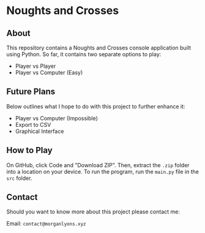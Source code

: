 # Noughts and Crosses

## About
This repository contains a Noughts and Crosses console application built using Python. So far, it contains two separate options to play:
- Player vs Player
- Player vs Computer (Easy)

## Future Plans
Below outlines what I hope to do with this project to further enhance it:

- Player vs Computer (Impossible)
- Export to CSV
- Graphical Interface

## How to Play
On GitHub, click Code and "Download ZIP". Then, extract the `.zip` folder into a location on your device. To run the program, run the `main.py` file in the `src` folder.

## Contact
Should you want to know more about this project please contact me:

Email: `contact@morganlyons.xyz`
